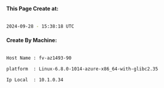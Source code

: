 
   
#### This Page Create at:

```bash

2024-09-28 - 15:38:18 UTC

```

#### Create By Machine:

```bash

Host Name : fv-az1493-90

platform  : Linux-6.8.0-1014-azure-x86_64-with-glibc2.35

Ip Local  : 10.1.0.34

```

